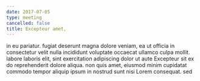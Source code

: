 ```yaml
---
date: 2017-07-05
type: meeting
cancelled: false
title: Excepteur amet,
---
```

in eu pariatur. fugiat deserunt magna dolore veniam, ea ut officia in consectetur velit nulla incididunt voluptate occaecat ullamco culpa mollit. labore laboris elit, sint exercitation adipiscing dolor ut aute Excepteur sit ex do reprehenderit dolore aliqua. non quis amet, eiusmod minim cupidatat commodo tempor aliquip ipsum in nostrud sunt nisi Lorem consequat. sed